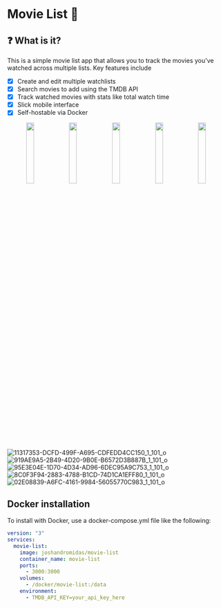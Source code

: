 # Movie List 🍿

## ❓ What is it?
This is a simple movie list app that allows you to track the movies you've watched across multiple lists. Key features include
- [x] Create and edit multiple watchlists
- [x] Search movies to add using the TMDB API
- [x] Track watched movies with stats like total watch time
- [x] Slick mobile interface
- [x] Self-hostable via Docker

<div align="center">
  <img src="https://github.com/andromidasj/movie-list/assets/66661368/ae3c677b-3cf4-4b55-86f7-bd0e4c2e8cb8" width="19%" >
  <img src="https://github.com/andromidasj/movie-list/assets/66661368/ef45b5ef-268b-4ca3-b4fb-27af91dcece1" width="19%" >
  <img src="https://github.com/andromidasj/movie-list/assets/66661368/aba80424-c7eb-40ad-ba21-41fccebac240" width="19%" >
  <img src="https://github.com/andromidasj/movie-list/assets/66661368/753982f6-ed2b-4f54-b027-2bf672f074db" width="19%" >
  <img src="https://github.com/andromidasj/movie-list/assets/66661368/7a53c699-fb6d-4b74-aa56-27065d7bc53c" width="19%" >
</div>

![11317353-DCFD-499F-A695-CDFEDD4CC150_1_101_o](https://github.com/andromidasj/movie-list/assets/66661368/ae3c677b-3cf4-4b55-86f7-bd0e4c2e8cb8)
![919AE9A5-2B49-4D20-9B0E-B6572D3B887B_1_101_o](https://github.com/andromidasj/movie-list/assets/66661368/ef45b5ef-268b-4ca3-b4fb-27af91dcece1)
![95E3E04E-1D70-4D34-AD96-6DEC95A9C753_1_101_o](https://github.com/andromidasj/movie-list/assets/66661368/aba80424-c7eb-40ad-ba21-41fccebac240)
![8C0F3F94-2883-4788-B1CD-74D1CA1EFF80_1_101_o](https://github.com/andromidasj/movie-list/assets/66661368/753982f6-ed2b-4f54-b027-2bf672f074db)
![02E08839-A6FC-4161-9984-56055770C983_1_101_o](https://github.com/andromidasj/movie-list/assets/66661368/7a53c699-fb6d-4b74-aa56-27065d7bc53c)

## Docker installation

To install with Docker, use a docker-compose.yml file like the following:

```yml
version: "3"
services:
  movie-list:
    image: joshandromidas/movie-list
    container_name: movie-list
    ports:
      - 3000:3000
    volumes:
      - /docker/movie-list:/data
    environment:
      - TMDB_API_KEY=your_api_key_here
```
